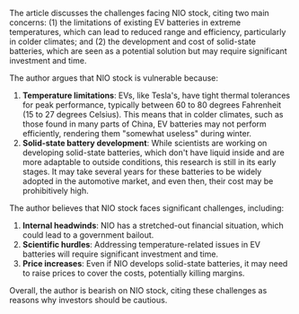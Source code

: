 The article discusses the challenges facing NIO stock, citing two main concerns: (1) the limitations of existing EV batteries in extreme temperatures, which can lead to reduced range and efficiency, particularly in colder climates; and (2) the development and cost of solid-state batteries, which are seen as a potential solution but may require significant investment and time.

The author argues that NIO stock is vulnerable because:

1. **Temperature limitations**: EVs, like Tesla's, have tight thermal tolerances for peak performance, typically between 60 to 80 degrees Fahrenheit (15 to 27 degrees Celsius). This means that in colder climates, such as those found in many parts of China, EV batteries may not perform efficiently, rendering them "somewhat useless" during winter.
2. **Solid-state battery development**: While scientists are working on developing solid-state batteries, which don't have liquid inside and are more adaptable to outside conditions, this research is still in its early stages. It may take several years for these batteries to be widely adopted in the automotive market, and even then, their cost may be prohibitively high.

The author believes that NIO stock faces significant challenges, including:

1. **Internal headwinds**: NIO has a stretched-out financial situation, which could lead to a government bailout.
2. **Scientific hurdles**: Addressing temperature-related issues in EV batteries will require significant investment and time.
3. **Price increases**: Even if NIO develops solid-state batteries, it may need to raise prices to cover the costs, potentially killing margins.

Overall, the author is bearish on NIO stock, citing these challenges as reasons why investors should be cautious.